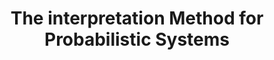 ---
title: The interpretation Method for Probabilistic Systems
authors: M. Avanzini, U. Dal Lago and A. Yamada
---